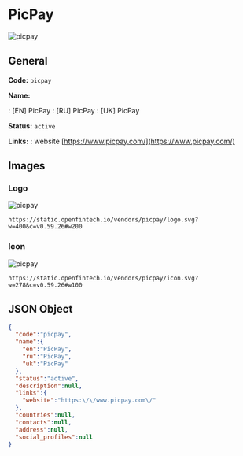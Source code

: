 
# PicPay 
![picpay](https://static.openfintech.io/vendors/picpay/logo.svg?w=400&c=v0.59.26#w200)  

## General 
 
**Code:** `picpay` 
 
**Name:** 
 
:	[EN] PicPay 
:	[RU] PicPay 
:	[UK] PicPay 
 
**Status:** `active` 
 
**Links:** 
: website [https://www.picpay.com/](https://www.picpay.com/) 
 

## Images 

### Logo 
 
![picpay](https://static.openfintech.io/vendors/picpay/logo.svg?w=400&c=v0.59.26#w200)  

```
https://static.openfintech.io/vendors/picpay/logo.svg?w=400&c=v0.59.26#w200
```  

### Icon 
 
![picpay](https://static.openfintech.io/vendors/picpay/icon.svg?w=278&c=v0.59.26#w100)  

```
https://static.openfintech.io/vendors/picpay/icon.svg?w=278&c=v0.59.26#w100
```  

## JSON Object 

```json
{
  "code":"picpay",
  "name":{
    "en":"PicPay",
    "ru":"PicPay",
    "uk":"PicPay"
  },
  "status":"active",
  "description":null,
  "links":{
    "website":"https:\/\/www.picpay.com\/"
  },
  "countries":null,
  "contacts":null,
  "address":null,
  "social_profiles":null
}
```  
